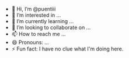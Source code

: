 - 👋 Hi, I’m @puentiii
- 👀 I’m interested in ...
- 🌱 I’m currently learning ...
- 💞️ I’m looking to collaborate on ...
- 📫 How to reach me ...
- 😄 Pronouns: ...
- ⚡ Fun fact: I have no clue what I'm doing here.

<!---
puentiii/puentiii is a ✨ special ✨ repository because its `README.md` (this file) appears on your GitHub profile.
You can click the Preview link to take a look at your changes.
--->
